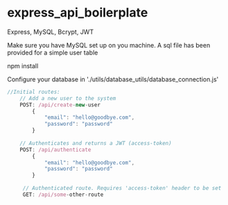 # express_api_boilerplate
Express, MySQL, Bcrypt, JWT


Make sure you have MySQL set up on you machine. A sql file has been provided for a simple user table


npm install


Configure your database in './utils/database_utils/database_connection.js' 

```javascript
//Initial routes:
    // Add a new user to the system
    POST: /api/create-new-user
        {
            "email": "hello@goodbye.com",
            "password": "password"
        }
        
    // Authenticates and returns a JWT (access-token)
    POST: /api/authenticate
        {
            "email": "hello@goodbye.com",
            "password": "password"
        }
        
     // Authenticated route. Requires 'access-token' header to be set   
     GET: /api/some-other-route
```
